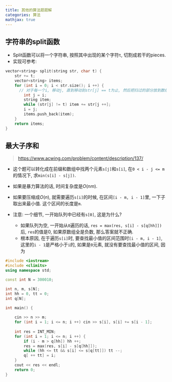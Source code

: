```yaml
---
title: 其他的算法题题解
categories: 算法
mathjax: true
---
```




## 字符串的split函数

* Split函数可以将一个字符串, 按照其中出现的某个字符`t`, 切割成若干的pieces.
* 实现可参考:

```cpp
vector<string> split(string str, char t) {
    str += t;
    vector<string> items;
    for (int i = 0; i < str.size(); i ++) {
      // 对于每一个i, 移动j, 直到移动到str[j] == t为止, 然后把扫过的部分放到数组中
        int j = i;
        string item;
        while (str[j] != t) item += str[j ++];
        i = j;
        items.push_back(item);
    }
    return items;
}
```



## 最大子序和

> https://www.acwing.com/problem/content/description/137/

* 这个题可以转化成在前缀和数组中找两个元素`s[j]`和`s[i]`, 在`0 < i - j <= m`的情况下, 求`min(s[i] - s[j])`.

* 如果是暴力算法的话, 时间复杂度是$O(nm)$.
* 如果要压缩成$O(n)$, 就需要遍历`s[i]`的时候, 在区间`[i - m, i - 1]`里, 一下子取出来最小值. 这个区间的长度是`m`.
* 注意: 一个细节, 一开始队列中已经有`s[0]`, 这是为什么?
  * 如果队列为空, 一开始从`0`遍历的话, `res = max(res, s[i] - s[q[hh]])`后, `res`的值是0, 如果原数组全是负数, 那么答案就不正确.
  * 根本原因, 在于遍历`s[i]`时, 要查找最小值的区间范围时`[i - m, i - 1]`, 这里的`i - 1`是严格小于`i`的, 如果是`0`元素, 就没有要查找最小值的区间, 因为

```cpp
#include <iostream>
#include <climits>
using namespace std;

const int N = 300010;

int n, m, s[N];
int hh = 0, tt = 0;
int q[N];

int main() {
    
    cin >> n >> m;
    for (int i = 1; i <= n; i ++) cin >> s[i], s[i] += s[i - 1];
    
    int res = INT_MIN;
    for (int i = 1; i <= n; i ++) {
        if (i - m > q[hh]) hh ++;
        res = max(res, s[i] - s[q[hh]]);
        while (hh <= tt && s[i] <= s[q[tt]]) tt --;
        q[ ++ tt] = i;
    }
    cout << res << endl;
    return 0;
}
```

